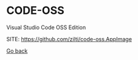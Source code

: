 # CODE-OSS

 Visual Studio Code OSS Edition
 
 SITE: https://github.com/zilti/code-oss.AppImage

 [Go back](https://portable-linux-apps.github.io/apps.html)
